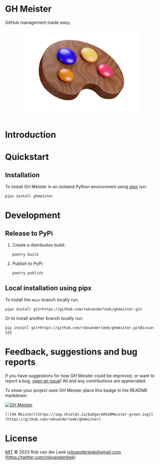 # GH Meister

GitHub management made easy.

<div align="center">
  <img src="docs/gh-meister-logo.png" width="384"/>
</div>

# Introduction

# Quickstart

## Installation

To install GH Meister in an isolated Python environment using
[pipx](https://pipx.pypa.io/stable/) run:

```shell
pipx install ghmeister
```

# Development

## Release to PyPi

1. Create a distribution build:
    ```shell
    poetry build
    ```

2. Publish to PyPi:
    ```shell
    poetry publish
    ```

## Local installation using pipx

To install the `main` branch locally run:

```shell
pipx install git+https://github.com/robvanderleek/ghmeister.git
```

Or to install another branch locally run:

```shell
pip install git+https://github.com/robvanderleek/ghmeister.git@issue-123
```

# Feedback, suggestions and bug reports

If you have suggestions for how GH Meister could be improved, or want to
report a bug, [open an
issue](https://github.com/robvanderleek/ghmeister/issues)! All and any
contributions are appreciated.

To show your project uses GH Meister place this badge in the README markdown:

[![GH Meister](https://img.shields.io/badge/GH%20Meister-green.svg)](https://github.com/robvanderleek/ghmeister)

```
[![GH Meister](https://img.shields.io/badge/GH%20Meister-green.svg)](https://github.com/robvanderleek/ghmeister)
```

# License

[MIT](LICENSE) © 2023 Rob van der Leek <robvanderleek@gmail.com>
(https://twitter.com/robvanderleek)
